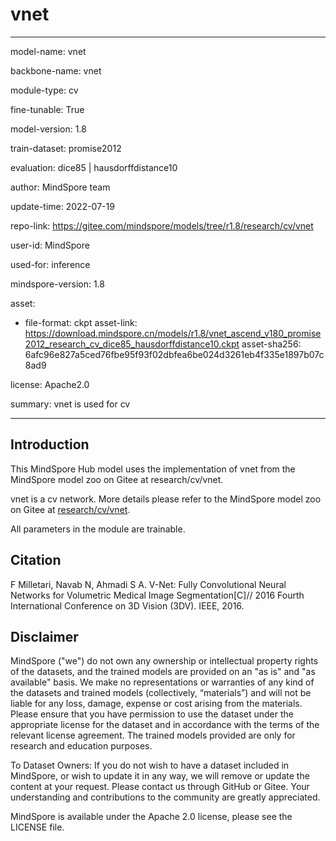 # vnet

---

model-name: vnet

backbone-name: vnet

module-type: cv

fine-tunable: True

model-version: 1.8

train-dataset: promise2012

evaluation: dice85 | hausdorffdistance10

author: MindSpore team

update-time: 2022-07-19

repo-link: <https://gitee.com/mindspore/models/tree/r1.8/research/cv/vnet>

user-id: MindSpore

used-for: inference

mindspore-version: 1.8

asset:

-
    file-format: ckpt
    asset-link: <https://download.mindspore.cn/models/r1.8/vnet_ascend_v180_promise2012_research_cv_dice85_hausdorffdistance10.ckpt>
    asset-sha256: 6afc96e827a5ced76fbe95f93f02dbfea6be024d3261eb4f335e1897b07c8ad9

license: Apache2.0

summary: vnet is used for cv

---

## Introduction

This MindSpore Hub model uses the implementation of vnet from the MindSpore model zoo on Gitee at research/cv/vnet.

vnet is a cv network. More details please refer to the MindSpore model zoo on Gitee at [research/cv/vnet](https://gitee.com/mindspore/models/blob/r1.8/research/cv/vnet/README_CN.md).

All parameters in the module are trainable.

## Citation

F Milletari, Navab N, Ahmadi S A. V-Net: Fully Convolutional Neural Networks for Volumetric Medical Image Segmentation[C]// 2016 Fourth International Conference on 3D Vision (3DV). IEEE, 2016.

## Disclaimer

MindSpore ("we") do not own any ownership or intellectual property rights of the datasets, and the trained models are provided on an "as is" and "as available" basis. We make no representations or warranties of any kind of the datasets and trained models (collectively, “materials”) and will not be liable for any loss, damage, expense or cost arising from the materials. Please ensure that you have permission to use the dataset under the appropriate license for the dataset and in accordance with the terms of the relevant license agreement. The trained models provided are only for research and education purposes.

To Dataset Owners: If you do not wish to have a dataset included in MindSpore, or wish to update it in any way, we will remove or update the content at your request. Please contact us through GitHub or Gitee. Your understanding and contributions to the community are greatly appreciated.

MindSpore is available under the Apache 2.0 license, please see the LICENSE file.
